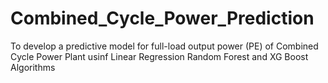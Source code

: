 # Combined_Cycle_Power_Prediction
To develop a predictive model for full-load output power (PE) of Combined Cycle Power Plant usinf Linear Regression Random Forest and XG Boost Algorithms
